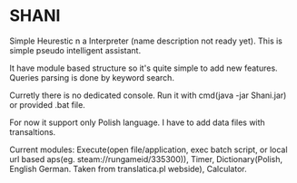 # SHANI
Simple Heurestic n a Interpreter (name description not ready yet).
This is simple pseudo intelligent assistant.

It have module based structure so it's quite simple to add new features.
Queries parsing is done by keyword search.

Curretly there is no dedicated console. Run it with cmd(java -jar Shani.jar) or provided .bat file.

For now it support only Polish language. I have to add data files with transaltions.

Current modules:
Execute(open file/application, exec batch script, or local url based aps(eg. steam://rungameid/335300)),
Timer,
Dictionary(Polish, English German. Taken from translatica.pl webside), Calculator.
